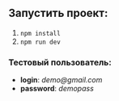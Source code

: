 ## Запустить проект:
1. `npm install`
2. `npm run dev`

### Тестовый пользователь:
* **login**: _demo@gmail.com_
* **password**: _demopass_

